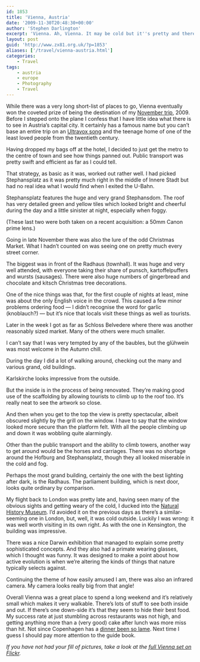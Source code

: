 ```yaml
---
id: 1853
title: 'Vienna, Austria'
date: '2009-11-30T20:48:30+00:00'
author: 'Stephen Darlington'
excerpt: 'Vienna. Ah, Vienna. It may be cold but it''s pretty and there''s alcohol, hotdogs and bright lights.'
layout: post
guid: 'http://www.zx81.org.uk/?p=1853'
aliases: ['/travel/vienna-austria.html']
categories:
    - Travel
tags:
    - austria
    - europe
    - Photography
    - Travel
---
```


While there was a very long short-list of places to go, Vienna eventually won the coveted prize of being the destination of my [November trip](/blog/the-november-plan.html), 2009. Before I stepped onto the plane I confess that I have little idea what there is to see in Austria’s capital city. It certainly has a famous name but you can’t base an entire trip on an [Ultravox song](http://open.spotify.com/track/7AmdLtDBBMHWTvneMLm8Nj) and the teenage home of one of the least loved people from the twentieth century.

Having dropped my bags off at the hotel, I decided to just get the metro to the centre of town and see how things panned out. Public transport was pretty swift and efficient as far as I could tell.

That strategy, as basic as it was, worked out rather well. I had picked Stephansplatz as it was pretty much right in the middle of Innere Stadt but had no real idea what I would find when I exited the U-Bahn.

Stephansplatz features the huge and very grand Stephansdom. The roof has very detailed green and yellow tiles which looked bright and cheerful during the day and a little sinister at night, especially when foggy.

(These last two were both taken on a recent acquisition: a 50mm Canon prime lens.)

Going in late November there was also the lure of the odd Christmas Market. What I hadn’t counted on was seeing one on pretty much every street corner.

The biggest was in front of the Radhaus (townhall). It was huge and very well attended, with everyone taking their share of punsch, kartoffelpuffers and wursts (sausages). There were also huge numbers of gingerbread and chocolate and kitsch Christmas tree decorations.

One of the nice things was that, for the first couple of nights at least, mine was about the only English voice in the crowd. This caused a few minor problems ordering food — I didn’t recognise the word for garlic (knoblauch?) — but it’s nice that locals visit these things as well as tourists.

Later in the week I got as far as Schloss Belvedere where there was another reasonably sized market. Many of the others were much smaller.

I can’t say that I was very tempted by any of the baubles, but the glühwein was most welcome in the Autumn chill.

During the day I did a lot of walking around, checking out the many and various grand, old buildings.

Karlskirche looks impressive from the outside.

But the inside is in the process of being renovated. They’re making good use of the scaffolding by allowing tourists to climb up to the roof too. It’s really neat to see the artwork so close.

And then when you get to the top the view is pretty spectacular, albeit obscured slightly by the grill on the window. I have to say that the window looked more secure than the platform felt. With all the people climbing up and down it was wobbling quite alarmingly.

Other than the public transport and the ability to climb towers, another way to get around would be the horses and carriages. There was no shortage around the Hofburg and Stephansplatz, though they all looked miserable in the cold and fog.

Perhaps the most grand building, certainly the one with the best lighting after dark, is the Radhaus. The parliament building, which is next door, looks quite ordinary by comparison.

My flight back to London was pretty late and, having seen many of the obvious sights and getting weary of the cold, I ducked into the [Natural History Museum](http://www.nhm-wien.ac.at/Content.Node/museum/index1.html). I’d avoided it on the previous days as there’s a similar-seeming one in London, but, well, it was cold outside. Luckily I was wrong: it was well worth visiting in its own right. As with the one in Kensington, the building was impressive.

There was a nice Darwin exhibition that managed to explain some pretty sophisticated concepts. And they also had a primate wearing glasses, which I thought was funny. It was designed to make a point about how active evolution is when we’re altering the kinds of things that nature typically selects against.

Continuing the theme of how easily amused I am, there was also an infrared camera. My camera looks really big from that angle!

Overall Vienna was a great place to spend a long weekend and it’s relatively small which makes it very walkable. There’s lots of stuff to see both inside and out. If there’s one down-side it’s that they seem to hide their best food. My success rate at just stumbling across restaurants was not high, and getting anything more than a (very good) cake after lunch was more miss than hit. Not since Copenhagen has a [dinner been so lame](/travel/copenhagen-denmark.html). Next time I guess I should pay more attention to the guide book.

*If you have not had your fill of pictures, take a look at the [full Vienna set on Flickr](http://www.flickr.com/photos/stephendarlington/sets/72157622774881685/).*